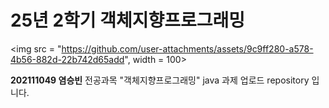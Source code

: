 # 25년 2학기 객체지향프로그래밍
<img src = "https://github.com/user-attachments/assets/9c9ff280-a578-4b56-882d-22b742d65add", width = 100>


**202111049 염승빈**
전공과목 "객체지향프로그래밍" java 과제 업로드 repository 입니다.

